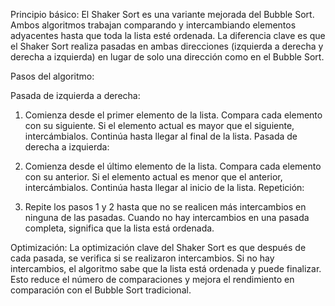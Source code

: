 Principio básico:
El Shaker Sort es una variante mejorada del Bubble Sort. Ambos algoritmos trabajan comparando y intercambiando elementos adyacentes hasta que toda la lista esté ordenada. La diferencia clave es que el Shaker Sort realiza pasadas en ambas direcciones (izquierda a derecha y derecha a izquierda) en lugar de solo una dirección como en el Bubble Sort.

Pasos del algoritmo:

Pasada de izquierda a derecha:

1. Comienza desde el primer elemento de la lista.
Compara cada elemento con su siguiente.
Si el elemento actual es mayor que el siguiente, intercámbialos.
Continúa hasta llegar al final de la lista.
Pasada de derecha a izquierda:

2. Comienza desde el último elemento de la lista.
Compara cada elemento con su anterior.
Si el elemento actual es menor que el anterior, intercámbialos.
Continúa hasta llegar al inicio de la lista.
Repetición:

3. Repite los pasos 1 y 2 hasta que no se realicen más intercambios en ninguna de las pasadas.
Cuando no hay intercambios en una pasada completa, significa que la lista está ordenada.


Optimización:
La optimización clave del Shaker Sort es que después de cada pasada, se verifica si se realizaron intercambios. Si no hay intercambios, el algoritmo sabe que la lista está ordenada y puede finalizar. Esto reduce el número de comparaciones y mejora el rendimiento en comparación con el Bubble Sort tradicional.